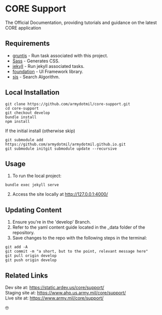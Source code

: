 # CORE Support
The Official Documentation, providing tutorials and guidance on the latest CORE application

## Requirements

* [gruntjs](http://gruntjs.com/) - Run task associated with this project.
* [Sass](http://sass-lang.com/install) - Generates CSS.
* [jekyll](http://jekyllrb.com/) - Run jekyll associated tasks.
* [foundation](https://foundation.zurb.com) - UI Framework library.
* [sjs](https://github.com/christian-fei/Simple-Jekyll-Search) - Search Algorithm.

## Local Installation

```
git clone https://github.com/armydotmil/core-support.git
cd core-support
git checkout develop
bundle install
npm install
```
If the initial install (otherwise skip)
```
git submodule add https://github.com/armydotmil/armydotmil.github.io.git
git submodule initgit submodule update --recursive
```

## Usage
1. To run the local project:
```
bundle exec jekyll serve
```
2. Access the site locally at http://127.0.0.1:4000/

## Updating Content

1. Ensure you're in the 'develop' Branch.
1. Refer to the yaml content guide located in the _data folder of the repository.
1. Save changes to the repo with the following steps in the terminal:
```
git add -A
git commit -m "a short, but to the point, relevant message here"
git pull origin develop
git push origin develop
```

## Related Links 
Dev site at: https://static.ardev.us/core/support/  
Staging site at: https://www.ahp.us.army.mil/core/support/  
Live site at: https://www.army.mil/core/support/  

:nerd_face:
